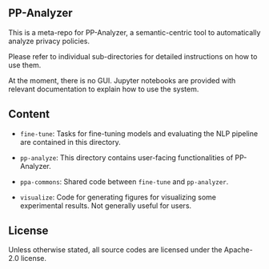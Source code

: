 ## PP-Analyzer

This is a meta-repo for PP-Analyzer, a semantic-centric tool to automatically analyze privacy policies.



Please refer to individual sub-directories for detailed instructions on how to use them. 

At the moment, there is no GUI. Jupyter notebooks are provided with relevant documentation to explain how to use the system.



## Content

- `fine-tune`: Tasks for fine-tuning models and evaluating the NLP pipeline are contained in this directory.

- `pp-analyze`: This directory contains user-facing functionalities of PP-Analyzer.

- `ppa-commons`: Shared code between `fine-tune` and `pp-analyzer`.

- `visualize`: Code for generating figures for visualizing some experimental results. Not generally useful for users.



## License

Unless otherwise stated, all source codes are licensed under the Apache-2.0 license. 

